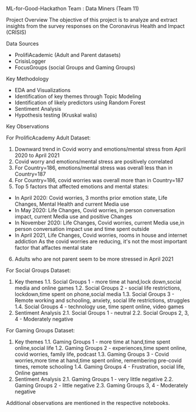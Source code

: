 ML-for-Good-Hackathon
Team : Data Miners (Team 11)

Project Overview
The objective of this project is to analyze and extract insights from the survey responses on the Coronavirus Health and Impact (CRISIS)

Data Sources
- ProlifiAcademic (Adult and Parent datasets)
- CrisisLogger
- FocusGroups (social Groups and Gaming Groups)

Key Methodology
- EDA and Visualizations
- Identification of key themes through Topic Modeling
- Identification of likely predictors using Random Forest
- Sentiment Analysis
- Hypothesis testing (Kruskal walis)

Key Observations

For ProlificAcademy Adult Dataset:
1. Downward trend in Covid worry and emotions/mental stress from April 2020 to April 2021
2. Covid worry and emotions/mental stress are positively correlated
3. For Country=186, emotions/mental stress was overall less than in Country=187
4. For Country=186, covid worries was overall more than in Country=187
5. Top 5 factors that affected emotions and mental states:
- In April 2020: Covid worries, 3 months prior emotion state, Life Changes, Mental Health and current Media use
- In May 2020: Life Changes, Covid worries, in person conversation impact, current Media use and positive Changes
- In November 2020: Life Changes, Covid worries, current Media use,in person conversation impact use and time spent outside
- In April 2021, Life Changes, Covid worries, rooms in house and internet addiction
As the covid worries are reducing, it's not the most important factor that affactes mental state
6. Adults who are not parent seem to be more stressed in April 2021

For Social Groups Dataset:
1. Key themes
1.1. Social Groups 1 - more time at hand,lock down,social media and online games
1.2. Social Groups 2 - social life restrictions, lockdown,time spent on phone,social media
1.3. Social Groups 3 - Remote working and schooling, anxiety, social life restrictions, struggles
1.4. Social Groups 4 - technology use, time spent online, video games
2. Sentiment Analysis
2.1. Social Groups 1 - neutral
2.2. Social Groups 2, 3, 4 - Moderately negative

For Gaming Groups Dataset:
1. Key themes
1.1. Gaming Groups 1 - more time at hand,time spent online,social life
1.2. Gaming Groups 2 - experiences,time spent online, covid worries, family life, podcast
1.3. Gaming Groups 3 - Covid worries,more time at hand,time spent online, remembering pre-covid times, remote schooling
1.4. Gaming Groups 4 - Frustration, social life, Online games
2. Sentiment Analysis
2.1. Gaming Groups 1 - very little negative
2.2. Gaming Groups 2 - little negative
2.3. Gaming Groups 3, 4 - Moderately negative


Additional observations are mentioned in the respective notebooks.
